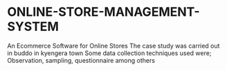 # ONLINE-STORE-MANAGEMENT-SYSTEM
An Ecommerce Software for Online Stores
The case study was carried out in buddo in kyengera town
Some data collection techniques used were; Observation, sampling, questionnaire among others
